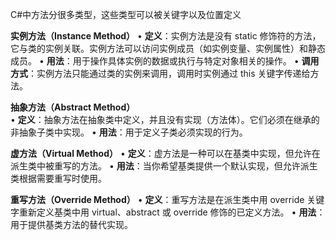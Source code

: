 C#中方法分很多类型，这些类型可以被关键字以及位置定义

**实例方法（Instance Method）**
• **定义**：实例方法是没有 static 修饰符的方法，它与类的实例关联。实例方法可以访问实例成员（如实例变量、实例属性）和静态成员。
• **用法**：用于操作具体实例的数据或执行与特定对象相关的操作。
• **调用方式**：实例方法只能通过类的实例来调用，调用时实例通过 this 关键字传递给方法。

**抽象方法（Abstract Method）**  
• **定义**：抽象方法在抽象类中定义，并且没有实现（方法体）。它们必须在继承的非抽象子类中实现。
• **用法**：用于定义子类必须实现的行为。

**虚方法（Virtual Method）**
• **定义**：虚方法是一种可以在基类中实现，但允许在派生类中被重写的方法。
• **用法**：当你希望基类提供一个默认实现，但允许派生类根据需要重写时使用。

**重写方法（Override Method）**
• **定义**：重写方法是在派生类中用 override 关键字重新定义基类中用 virtual、abstract 或 override 修饰的已定义方法。
• **用法**：用于提供基类方法的替代实现。
